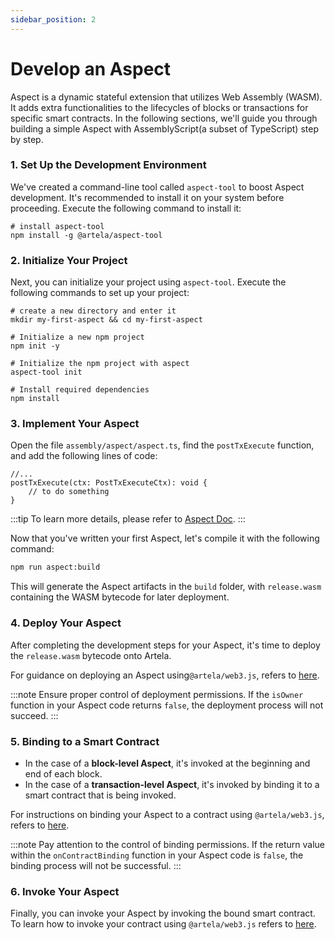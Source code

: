 ```yaml
---
sidebar_position: 2
---
```


# Develop an Aspect

Aspect is a dynamic stateful extension that utilizes Web Assembly (WASM). It adds extra functionalities to the lifecycles of blocks or transactions for specific smart contracts. In the following sections, we'll guide you through building a simple Aspect with AssemblyScript(a subset of TypeScript) step by step.

### 1. Set Up the Development Environment

We've created a command-line tool called `aspect-tool` to boost Aspect development. It's recommended to install it on your system before proceeding. Execute the following command to install it:
```shell
# install aspect-tool
npm install -g @artela/aspect-tool
```

### 2. Initialize Your Project

Next, you can initialize your project using `aspect-tool`. Execute the following commands to set up your project:
```shell
# create a new directory and enter it
mkdir my-first-aspect && cd my-first-aspect

# Initialize a new npm project
npm init -y

# Initialize the npm project with aspect
aspect-tool init

# Install required dependencies
npm install
```

### 3. Implement Your Aspect

Open the file `assembly/aspect/aspect.ts`, find the `postTxExecute` function, and add the following lines of code:

```tsx
//...
postTxExecute(ctx: PostTxExecuteCtx): void {
    // to do something
}
```

:::tip
To learn more details, please refer to [Aspect Doc](https://docs.artela.network/develop/aspect-tools/aspect-docs).
:::

Now that you've written your first Aspect, let's compile it with the following command:

```bash
npm run aspect:build
```
This will generate the Aspect artifacts in the `build` folder, with `release.wasm` containing the WASM bytecode for later deployment.


### 4. Deploy Your Aspect

After completing the development steps for your Aspect, it's time to deploy the `release.wasm` bytecode onto Artela. 

For guidance on deploying an Aspect using`@artela/web3.js`, refers to [here](https://docs.artela.network/develop/web3js-guide).


:::note
Ensure proper control of deployment permissions. If the `isOwner` function in your Aspect code returns `false`, the deployment process will not succeed.
:::

### 5. Binding to a Smart Contract

- In the case of a **block-level Aspect**, it's invoked at the beginning and end of each block.
- In the case of a **transaction-level Aspect**, it's invoked by binding it to a smart contract that is being invoked.

For instructions on binding your Aspect to a contract using `@artela/web3.js`, refers to [here](https://docs.artela.network/develop/web3js-guide).
    
:::note
Pay attention to the control of binding permissions. If the return value within the `onContractBinding` function in your Aspect code is `false`, the binding process will not be successful.
:::


### 6. Invoke Your Aspect
Finally, you can invoke your Aspect by invoking the bound smart contract. To learn how to invoke your contract using `@artela/web3.js` refers to [here](https://docs.artela.network/develop/web3js-guide).

